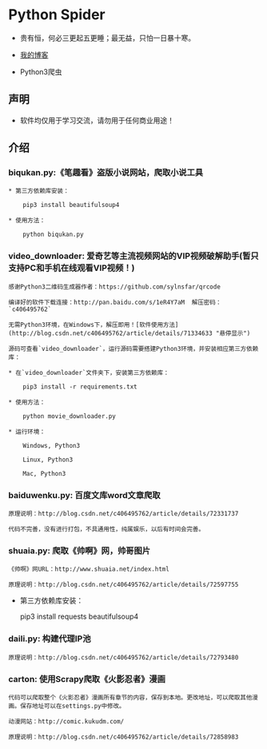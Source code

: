 # Python Spider

* 贵有恒，何必三更起五更睡；最无益，只怕一日暴十寒。

* [我的博客](http://blog.csdn.net/c406495762 "悬停显示")

* Python3爬虫

## 声明

* 软件均仅用于学习交流，请勿用于任何商业用途！

## 介绍
 
### biqukan.py:《笔趣看》盗版小说网站，爬取小说工具

	* 第三方依赖库安装：

		pip3 install beautifulsoup4

	* 使用方法：

		python biqukan.py

### video_downloader: 爱奇艺等主流视频网站的VIP视频破解助手(暂只支持PC和手机在线观看VIP视频！)

	感谢Python3二维码生成器作者：https://github.com/sylnsfar/qrcode
		
	编译好的软件下载连接：http://pan.baidu.com/s/1eR4Y7aM  解压密码：`c406495762`
		
	无需Python3环境，在Windows下，解压即用！[软件使用方法](http://blog.csdn.net/c406495762/article/details/71334633 "悬停显示")
	
	源码可查看`video_downloader`，运行源码需要搭建Python3环境，并安装相应第三方依赖库：
	
	* 在`video_downloader`文件夹下，安装第三方依赖库：

		pip3 install -r requirements.txt

	* 使用方法：
		
		python movie_downloader.py

	* 运行环境：
		
		Windows, Python3
		
		Linux, Python3
		
		Mac, Python3

### baiduwenku.py: 百度文库word文章爬取
	
	原理说明：http://blog.csdn.net/c406495762/article/details/72331737
	
	代码不完善，没有进行打包，不具通用性，纯属娱乐，以后有时间会完善。
	
### shuaia.py: 爬取《帅啊》网，帅哥图片

	《帅啊》网URL：http://www.shuaia.net/index.html

	原理说明：http://blog.csdn.net/c406495762/article/details/72597755
	
* 第三方依赖库安装：
	
	pip3 install requests beautifulsoup4
		
### daili.py: 构建代理IP池

	原理说明：http://blog.csdn.net/c406495762/article/details/72793480
	
	
### carton: 使用Scrapy爬取《火影忍者》漫画

	代码可以爬取整个《火影忍者》漫画所有章节的内容，保存到本地。更改地址，可以爬取其他漫画。保存地址可以在settings.py中修改。
	
	动漫网站：http://comic.kukudm.com/
	
	原理说明：http://blog.csdn.net/c406495762/article/details/72858983
	
	
	
	

	


